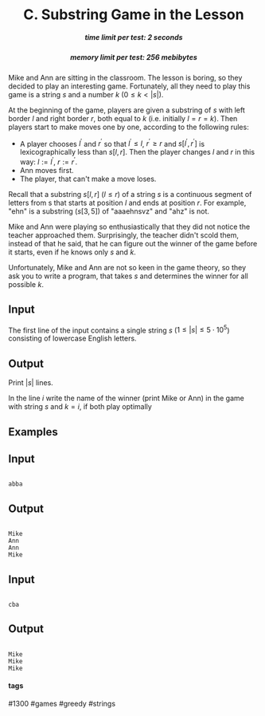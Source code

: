 <h1 style='text-align: center;'> C. Substring Game in the Lesson</h1>

<h5 style='text-align: center;'>time limit per test: 2 seconds</h5>
<h5 style='text-align: center;'>memory limit per test: 256 mebibytes</h5>

Mike and Ann are sitting in the classroom. The lesson is boring, so they decided to play an interesting game. Fortunately, all they need to play this game is a string $s$ and a number $k$ ($0 \le k < |s|$).

At the beginning of the game, players are given a substring of $s$ with left border $l$ and right border $r$, both equal to $k$ (i.e. initially $l=r=k$). Then players start to make moves one by one, according to the following rules:

* A player chooses $l^{\prime}$ and $r^{\prime}$ so that $l^{\prime} \le l$, $r^{\prime} \ge r$ and $s[l^{\prime}, r^{\prime}]$ is lexicographically less than $s[l, r]$. Then the player changes $l$ and $r$ in this way: $l := l^{\prime}$, $r := r^{\prime}$.
* Ann moves first.
* The player, that can't make a move loses.

Recall that a substring $s[l, r]$ ($l \le r$) of a string $s$ is a continuous segment of letters from s that starts at position $l$ and ends at position $r$. For example, "ehn" is a substring ($s[3, 5]$) of "aaaehnsvz" and "ahz" is not.

Mike and Ann were playing so enthusiastically that they did not notice the teacher approached them. Surprisingly, the teacher didn't scold them, instead of that he said, that he can figure out the winner of the game before it starts, even if he knows only $s$ and $k$.

Unfortunately, Mike and Ann are not so keen in the game theory, so they ask you to write a program, that takes $s$ and determines the winner for all possible $k$.

## Input

The first line of the input contains a single string $s$ ($1 \leq |s| \leq 5 \cdot 10^5$) consisting of lowercase English letters.

## Output

Print $|s|$ lines.

In the line $i$ write the name of the winner (print Mike or Ann) in the game with string $s$ and $k = i$, if both play optimally

## Examples

## Input


```

abba

```
## Output


```

Mike
Ann
Ann
Mike

```
## Input


```

cba

```
## Output


```

Mike
Mike
Mike

```


#### tags 

#1300 #games #greedy #strings 